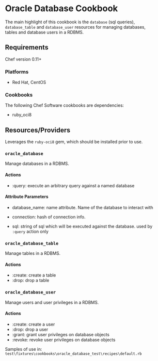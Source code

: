 Oracle Database Cookbook
=================
The main highlight of this cookbook is the `database` (sql queries), `database_table` and
`database_user` resources for managing databases, tables and database users in
a RDBMS.

Requirements
------------
Chef version 0.11+

### Platforms
- Red Hat, CentOS

### Cookbooks
The following Chef Software cookbooks are dependencies:

* ruby_oci8

Resources/Providers
-------------------
Leverages the `ruby-oci8` gem, which should be installed prior to use.

### `oracle_database`
Manage databases in a RDBMS.

#### Actions
- :query: execute an arbitrary query against a named database

#### Attribute Parameters
- database_name: name attribute. Name of the database to interact with
- connection: hash of connection info.

- sql: string of sql which will be executed against the database. used by `:query` action
  only

### `oracle_database_table`
Manage tables in a RDBMS.

#### Actions
- :create: create a table
- :drop: drop a table

### `oracle_database_user`
Manage users and user privileges in a RDBMS.

#### Actions
- :create: create a user
- :drop: drop a user
- :grant: grant user privileges on database objects
- :revoke: revoke user privileges on database objects

Samples of use in: `test\fixtures\cookbooks\oracle_database_test\recipes\default.rb`
